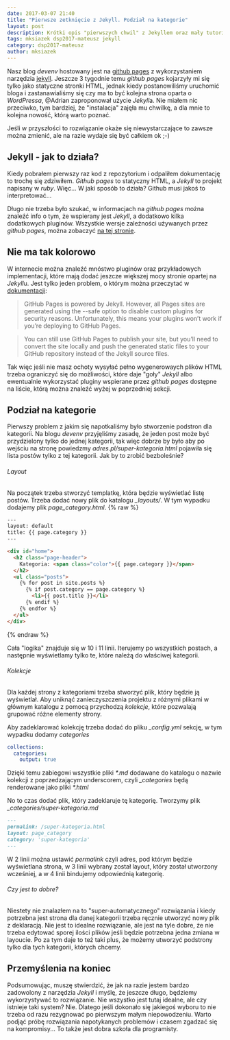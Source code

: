 ```yaml
---
date: 2017-03-07 21:40
title: "Pierwsze zetknięcie z Jekyll. Podział na kategorie"
layout: post
description: Krótki opis "pierwszych chwil" z Jekyllem oraz mały tutorial jak zorganizować strony z kategoriami
tags: mksiazek dsp2017-mateusz jekyll
category: dsp2017-mateusz
author: mksiazek
---
```

Nasz blog *devenv* hostowany jest na [github pages](https://pages.github.com/) z wykorzystaniem narzędzia 
[jekyll](https://jekyllrb.com/). Jeszcze 3 tygodnie temu *github pages* kojarzyły mi się tylko jako statyczne stronki HTML,
jednak kiedy postanowiliśmy uruchomić bloga i zastanawialiśmy się czy ma to być kolejna strona oparta o *WordPressa*,
@Adrian zaproponował użycie *Jekyll*a. Nie miałem nic przeciwko, tym bardziej, że "instalacja" zajęła mu chwilkę, a dla
mnie to kolejna nowość, którą warto poznać.

Jeśli w przyszłości to rozwiązanie okaże się niewystarczające to zawsze można zmienić, ale na razie wydaje się być
całkiem ok ;-)

## Jekyll - jak to działa?
Kiedy pobrałem pierwszy raz kod z repozytorium i odpaliłem dokumentację to trochę się zdziwiłem. *Github pages* to statyczny
HTML, a *Jekyll* to projekt napisany w *ruby*. Więc... W jaki sposób to działa? Github musi jakoś to interpretować...

Długo nie trzeba było szukać, w informacjach na *github pages* można znaleźć info o tym, że wspierany jest *Jekyll*, a 
dodatkowo kilka dodatkowych pluginów. Wszystkie wersje zależności używanych przez *github pages*, można zobaczyć
[na tej stronie](https://pages.github.com/versions/).

## Nie ma tak kolorowo
W internecie można znaleźć mnóstwo pluginów oraz przykładowych implementacji, które mają dodać jeszcze większej mocy
stronie opartej na *Jekyll*u. Jest tylko jeden problem, o którym można przeczytać w
[dokumentacji](https://jekyllrb.com/docs/plugins/):
> GitHub Pages is powered by Jekyll. However, all Pages sites are generated using the --safe option to disable custom
plugins for security reasons. Unfortunately, this means your plugins won’t work if you’re deploying to GitHub Pages.

> You can still use GitHub Pages to publish your site, but you’ll need to convert the site locally and push the generated
static files to your GitHub repository instead of the Jekyll source files. 

Tak więc jeśli nie masz ochoty wysyłać pełno wygenerowaych plików HTML trzeba ograniczyć się do możliwości, które daje 
"goły" *Jekyll* albo ewentualnie wykorzystać pluginy wspierane przez *github pages* dostępne na liście, którą można znaleźć
wyżej w poprzedniej sekcji.

## Podział na kategorie
Pierwszy problem z jakim się napotkaliśmy było stworzenie podstron dla kategorii. Na blogu *devenv* przyjęliśmy zasadę,
że jeden post może być przydzielony tylko do jednej kategorii, tak więc dobrze by było aby po wejściu na stronę powiedzmy
*adres.pl/super-kategoria.html* pojawiła się lista postów tylko z tej kategorii. Jak by to zrobić bezboleśnie?

###### Layout
Na początek trzeba stworzyć templatkę, która będzie wyświetlać listę postów. Trzeba dodać nowy plik do katalogu 
*_layouts/*. W tym wypadku dodajemy plik *page_category.html*.
{% raw %}
```html
---
layout: default
title: {{ page.category }}
---

<div id="home">
  <h2 class="page-header">
    Kategoria: <span class="color">{{ page.category }}</span>
  </h2>
  <ul class="posts">
    {% for post in site.posts %}
      {% if post.category == page.category %}
        <li>{{ post.title }}</li>
      {% endif %}
    {% endfor %}
  </ul>
</div>
```
{% endraw %}

Cała "logika" znajduje się w 10 i 11 linii. Iterujemy po wszystkich postach, a następnie wyświetlamy tylko te, które
należą do właściwej kategorii.

###### Kolekcje
Dla każdej strony z kategoriami trzeba stworzyć plik, który będzie ją wyświetlał. Aby uniknąć zanieczyszczenia projektu
z różnymi plikami w głównym katalogu z pomocą przychodzą *kolekcje*, które pozwalają grupować różne elementy strony.

Aby zadeklarować kolekcję trzeba dodać do pliku *_config.yml* sekcję, w tym wypadku dodamy *categories*
```yaml
collections:
  categories:
    output: true
```
Dzięki temu zabiegowi wszystkie pliki *\*.md* dodawane do katalogu o nazwie kolekcji z poprzedzającym underscorem, czyli
*_categories* będą renderowane jako pliki *\*.html*

No to czas dodać plik, który zadeklaruje tę kategorię. Tworzymy plik *_categories/super-kategoria.md*
```markdown
---
permalink: /super-kategoria.html
layout: page_category
category: 'super-kategoria'
---
```
W 2 linii można ustawić *permalink* czyli adres, pod którym będzie wyświetlana strona, w 3 linii wybrany został layout,
który został utworzony wcześniej, a w 4 linii bindujemy odpowiednią kategorię.

###### Czy jest to dobre?
Niestety nie znalazłem na to "super-automatycznego" rozwiązania i kiedy potrzebna jest strona dla danej kategorii trzeba
ręcznie utworzyć nowy plik z deklaracją. Nie jest to idealne rozwiązanie, ale jest na tyle dobre, że nie trzeba edytować
sporej ilości plików jeśli będzie potrzebna jedna zmiana w layoucie. Po za tym daje to też taki plus, że możemy utworzyć
podstrony tylko dla tych kategorii, których chcemy.

## Przemyślenia na koniec
Podsumowując, muszę stwierdzić, że jak na razie jestem bardzo zadowolony z narzędzia *Jekyll* i myślę, że jeszcze długo,
będziemy wykorzystywać to rozwiązanie. Nie wszystko jest tutaj idealne, ale czy istnieje taki system? Nie. Dlatego jeśli
dokonało się jakiegoś wyboru to nie trzeba od razu rezygnować po pierwszym małym niepowodzeniu. Warto podjąć próbę
rozwiązania napotykanych problemów i czasem zgadzać się na kompromisy... To także jest dobra szkoła dla programisty.
